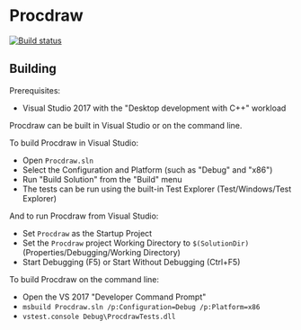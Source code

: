 # Procdraw

[![Build status](https://ci.appveyor.com/api/projects/status/4wiskg8t3hflfsuo?svg=true)](https://ci.appveyor.com/project/simonbates/procdraw)

## Building

Prerequisites:

- Visual Studio 2017 with the "Desktop development with C++" workload

Procdraw can be built in Visual Studio or on the command line.

To build Procdraw in Visual Studio:

- Open `Procdraw.sln`
- Select the Configuration and Platform (such as "Debug" and "x86")
- Run "Build Solution" from the "Build" menu
- The tests can be run using the built-in Test Explorer (Test/Windows/Test Explorer)

And to run Procdraw from Visual Studio:

- Set `Procdraw` as the Startup Project
- Set the `Procdraw` project Working Directory to `$(SolutionDir)` (Properties/Debugging/Working Directory)
- Start Debugging (F5) or Start Without Debugging (Ctrl+F5)

To build Procdraw on the command line:

- Open the VS 2017 "Developer Command Prompt"
- `msbuild Procdraw.sln /p:Configuration=Debug /p:Platform=x86`
- `vstest.console Debug\ProcdrawTests.dll`
